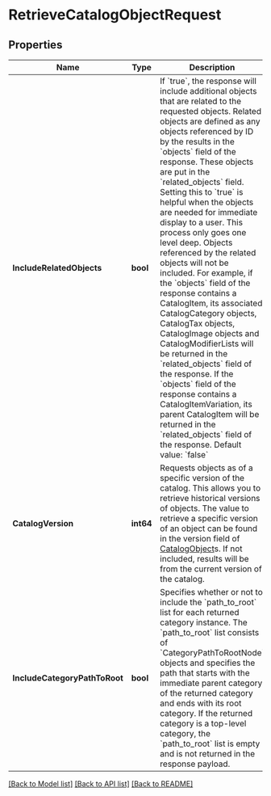 # RetrieveCatalogObjectRequest

## Properties
Name | Type | Description | Notes
------------ | ------------- | ------------- | -------------
**IncludeRelatedObjects** | **bool** | If &#x60;true&#x60;, the response will include additional objects that are related to the requested objects. Related objects are defined as any objects referenced by ID by the results in the &#x60;objects&#x60; field of the response. These objects are put in the &#x60;related_objects&#x60; field. Setting this to &#x60;true&#x60; is helpful when the objects are needed for immediate display to a user. This process only goes one level deep. Objects referenced by the related objects will not be included. For example,  if the &#x60;objects&#x60; field of the response contains a CatalogItem, its associated CatalogCategory objects, CatalogTax objects, CatalogImage objects and CatalogModifierLists will be returned in the &#x60;related_objects&#x60; field of the response. If the &#x60;objects&#x60; field of the response contains a CatalogItemVariation, its parent CatalogItem will be returned in the &#x60;related_objects&#x60; field of the response.  Default value: &#x60;false&#x60; | [optional] [default to null]
**CatalogVersion** | **int64** | Requests objects as of a specific version of the catalog. This allows you to retrieve historical versions of objects. The value to retrieve a specific version of an object can be found in the version field of [CatalogObject]($m/CatalogObject)s. If not included, results will be from the current version of the catalog. | [optional] [default to null]
**IncludeCategoryPathToRoot** | **bool** | Specifies whether or not to include the &#x60;path_to_root&#x60; list for each returned category instance. The &#x60;path_to_root&#x60; list consists of &#x60;CategoryPathToRootNode&#x60; objects and specifies the path that starts with the immediate parent category of the returned category and ends with its root category. If the returned category is a top-level category, the &#x60;path_to_root&#x60; list is empty and is not returned in the response payload. | [optional] [default to null]

[[Back to Model list]](../README.md#documentation-for-models) [[Back to API list]](../README.md#documentation-for-api-endpoints) [[Back to README]](../README.md)

